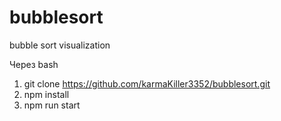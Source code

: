 # bubblesort
bubble sort visualization

Через bash
1) git clone https://github.com/karmaKiller3352/bubblesort.git
1) npm install
2) npm run start



